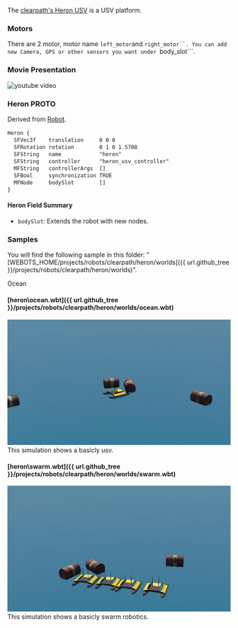The [clearpath's Heron USV](https://robots.ros.org/clearpath-heron-usv/) is a USV platform.

### Motors

There are 2 motor, motor name ```left_motor```and ```right_motor``.
You can add new Camera, GPS or other sensors you want under ```body_slot```.

### Movie Presentation

![youtube video](https://www.youtube.com/watch?v=qWRyCnJWVuM)

### Heron PROTO

Derived from [Robot](https://cyberbotics.com/doc/reference/robot).

```
Heron {
  SFVec3f    translation     0 0 0
  SFRotation rotation        0 1 0 1.5708
  SFString   name            "heron"
  SFString   controller      "heron_usv_controller"
  MFString   controllerArgs  []
  SFBool     synchronization TRUE
  MFNode     bodySlot        []
}
```

#### Heron Field Summary

- `bodySlot`: Extends the robot with new nodes.

### Samples

You will find the following sample in this folder: "[WEBOTS\_HOME/projects/robots/clearpath/heron/worlds]({{ url.github_tree }}/projects/robots/clearpath/heron/worlds)".

Ocean

#### [heron\ocean.wbt]({{ url.github_tree }}/projects/robots/clearpath/heron/worlds/ocean.wbt)

![ocean.png](images/heron/ocean.jpg) This simulation shows a basicly usv.

#### [heron\swarm.wbt]({{ url.github_tree }}/projects/robots/clearpath/heron/worlds/swarm.wbt)

![swarm.png](images/heron/swarm.jpg) This simulation shows a basicly swarm robotics.
